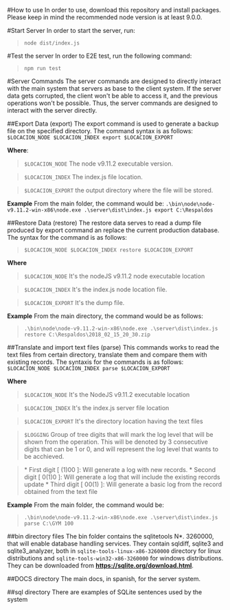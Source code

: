 #How to use
In order to use, download this repository and install packages. Please keep in mind the recommended node version is at least 9.0.0.

#Start Server
In order to start the server, run:
> `node dist/index.js`

#Test the server
In order to E2E test, run the following command:
> `npm run test`

#Server Commands
The server commands are designed to directly interact with the main system that servers as base to the client system. If the server data gets corrupted, the client won't be able to access it, and the previous operations won't be possible. Thus, the server commands are designed to interact with the server directly.

##Export Data (export)
The export command is used to generate a backup file on the specified directory.
The command syntax is as follows:
`$LOCACION_NODE $LOCACION_INDEX export $LOCACION_EXPORT`

**Where**:

> `$LOCACION_NODE` The node v9.11.2 executable version.

>  `$LOCACION_INDEX` The index.js file location.

> `$LOCACION_EXPORT` the output directory where the file will be stored.

**Example** From the main folder, the command would be:
`.\bin\node\node-v9.11.2-win-x86\node.exe .\server\dist\index.js export C:\Respaldos`

##Restore Data (restore)
The restore data serves to read a dump file produced by export command an replace the current production database.
The syntax for the command is as follows:
> `$LOCACION_NODE $LOCACION_INDEX restore $LOCACION_EXPORT`

**Where**

> `$LOCACION_NODE` It's the nodeJS v9.11.2 node executable location

>  `$LOCACION_INDEX` It's the index.js node location file.

> `$LOCACION_EXPORT` It's the dump file.


**Example** From the main directory, the command would be as follows:
> `.\bin\node\node-v9.11.2-win-x86\node.exe .\server\dist\index.js restore C:\Respaldos\2018_02_15_20_30.zip`

##Translate and import text files (parse)
This commands works to read the text files from certain directory, translate them and compare them with existing records.
The syntaxis for the commands is as follows:
`$LOCACION_NODE $LOCACION_INDEX parse $LOCACION_EXPORT`

**Where**

> `$LOCACION_NODE` It's the NodeJS v9.11.2 executable location

>  `$LOCACION_INDEX` It's the index.js server file location

> `$LOCACION_EXPORT` It's the directory location having the text files

>`$LOGGING` Group of tree digits that will mark the log level that will be shown from the operation. This will be denoted by 3 consecutive digits that can be 1 or 0, and will represent the log level that wants to be acchieved.

> \* First digit  [ (1)00 ]: Will generate a log with new records.
> \* Second digit [ 0(1)0 ]: Will generate a log that will include the existing records update
> \* Third digit [ 00(1) ]: Will generate a basic log from the record obtained from the text file

**Example** From the main folder, the command would be:
> `.\bin\node\node-v9.11.2-win-x86\node.exe .\server\dist\index.js` `parse C:\GYM 100`

##bin directory files
The bin folder contains the sqlitetools N*. 3260000, that will enable database handling services.
They contain sqldiff, sqlite3 and sqlite3_analyzer, both in `sqlite-tools-linux-x86-3260000` directory for linux distributions and `sqlite-tools-win32-x86-3260000` for windows distributions. They can be downloaded from **https://sqlite.org/download.html**.

##DOCS directory
The main docs, in spanish, for the server system.

##sql directory
There are examples of SQLite sentences used by the system